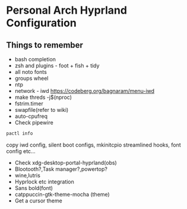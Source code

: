 # Personal Arch Hyprland Configuration
## Things to remember
- bash completion
- zsh and plugins - foot + fish + tidy
- all noto fonts
- groups wheel
- ntp
- network - iwd https://codeberg.org/bagnaram/menu-iwd
- make threds -j$(nproc)
- fstrim.timer
- swapfile(refer to wiki)
- auto-cpufreq
- Check pipewire

```bash
pactl info
```

copy iwd config, silent boot configs, mkinitcpio streamlined hooks, font config etc...

- Check xdg-desktop-portal-hyprland(obs)
- Blootooth?,Task manager?,powertop?
- wine,lutris
- Hyprlock etc integration
- Sans bold(font)
- catppuccin-gtk-theme-mocha (theme)
- Get a cursor theme
